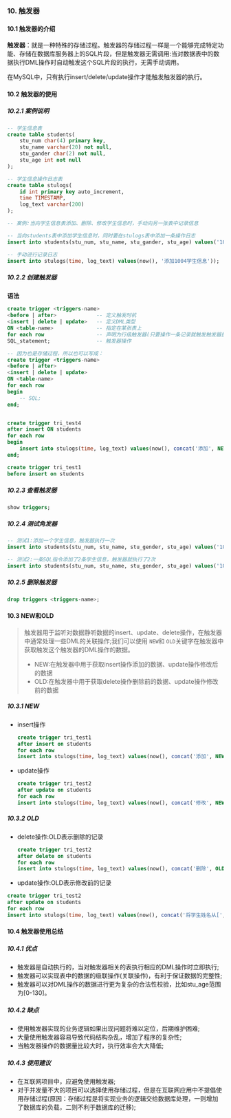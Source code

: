 ### 10. 触发器

#### 10.1 触发器的介绍

**触发器**：就是一种特殊的存储过程。触发器的存储过程一样是一个能够完成特定功能、存储在数据库服务器上的SQL片段，但是触发器无需调用:当对数据表中的数据执行DML操作时自动触发这个SQL片段的执行，无需手动调用。

在MySQL中，只有执行insert/delete/update操作才能触发触发器的执行。

#### 10.2 触发器的使用

##### 10.2.1 案例说明

```sql
-- 学生信息表
create table students(
	stu_num char(4) primary key,
	stu_name varchar(20) not null,
	stu_gander char(2) not null,
	stu_age int not null
);

-- 学生信息操作日志表
create table stulogs(
	id int primary key auto_increment,
	time TIMESTAMP,
	log_text varchar(200)
);
```

```sql
-- 案例:当向学生信息表添加、删除、修改学生信息时，手动向另一张表中记录信息

-- 当向students表中添加学生信息时，同时要在stulogs表中添加一条操作日志
insert into students(stu_num, stu_name, stu_gander, stu_age) values('1004', '夏利','女', 18);

-- 手动进行记录日志
insert into stulogs(time, log_text) values(now(), '添加1004学生信息'));
```

##### 10.2.2 创建触发器

**语法**

```sql
create trigger <triggers-name>
<before | after>             -- 定义触发时机
<insert | delete | update>   -- 定义DML类型
ON <table-name>              -- 指定在某张表上
for each row                 -- 声明为行级触发器(只要操作一条记录就触发触发器执行一次)
SQL_statement;               -- 触发器操作

-- 因为也是存储过程，所以也可以写成：
create trigger <triggers-name>
<before | after>   
<insert | delete | update>   
ON <table-name>   
for each row
begin
	-- SQL;
end;


create trigger tri_test4   
after insert ON students
for each row
begin
	insert into stulogs(time, log_text) values(now(), concat('添加', NEW.stu_name, '学生信息'));
end;
```

```sql
create trigger tri_test1
before insert on students

```

##### 10.2.3 查看触发器

```sql
show triggers;
```

##### 10.2.4 测试角发器

```sql
-- 测试1:添加一个学生信息，触发器执行一次
insert into students(stu_num, stu_name, stu_gender, stu_age) values('1005', '小明', '男', 20);

-- 测试2:一条SQL指令添加了2条学生信息，触发器就执行了2次
insert into students(stu_num, stu_name, stu_gender, stu_age) values('1006', '小明', '男', 20)，('1007', '小红', '女', 20);
```

##### 10.2.5 删除触发器

```sql
drop triggers <triggers-name>;
```

#### 10.3 NEW和OLD

> 触发器用于监听对数据静听数据的insert、update、delete操作，在触发器中通常处理一些DML的关联操作;我们可以使用 `NEW`和 `OLD`关键字在触发器中获取触发这个触发器的DML操作的数据。
>
> * NEW:在触发器中用于获取insert操作添加的数据、update操作修改后的数据
> * OLD:在触发器中用于获取delete操作删除前的数据、update操作修改前的数据

##### 10.3.1 NEW

* insert操作

  ```sql
  create trigger tri_test1
  after insert on students
  for each row 
  insert into stulogs(time, log_text) values(now(), concat('添加', NEW.stu_num, '学生信息'));
  ```
* update操作

  ```sql
  create trigger tri_test2
  after update on students
  for each row 
  insert into stulogs(time, log_text) values(now(), concat('修改', NEW.stu_num, '学生信息'));
  ```


##### 10.3.2 OLD

* delete操作:OLD表示删除的记录

  ```sql
  create trigger tri_test2
  after delete on students
  for each row 
  insert into stulogs(time, log_text) values(now(), concat('删除', OLD.stu_num, '学生信息'));
  ```
* update操作:OLD表示修改前的记录

```sql
create trigger tri_test2
after update on students
for each row 
insert into stulogs(time, log_text) values(now(), concat('将学生姓名从[', OLD.stu_name, ']修改为[', NEW.stu_name,']'));
```

#### 10.4 触发器使用总结

##### 10.4.1 优点

* 触发器是自动执行的，当对触发器相关的表执行相应的DML操作时立即执行;
* 触发器可以实现表中的数据的级联操作(关联操作)，有利于保证数据的完整性;
* 触发器可以对DML操作的数据进行更为复杂的合法性校验，比如stu_age范围为[0-130]。

##### 10.4.2 缺点

* 使用触发器实现的业务逻辑如果出现问题将难以定位，后期维护困难;
* 大量使用触发器容易导致代码结构杂乱，增加了程序的复杂性;
* 当触发器操作的数据量比较大时，执行效率会大大降低;

##### 10.4.3 使用建议

* 在互联网项目中，应避免使用触发器;
* 对于并发量不大的项目可以选择使用存储过程，但是在互联网应用中不提倡使用存储过程(原因：存储过程是将实现业务的逻辑交给数据库处理，一则增加了数据库的负载，二则不利于数据库的迁移);
